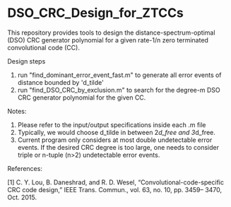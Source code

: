 # DSO_CRC_Design_for_ZTCCs
This repository provides tools to design the distance-spectrum-optimal (DSO) CRC generator polynomial for a given rate-1/n zero terminated convolutional code (CC).

Design steps
  1. run "find_dominant_error_event_fast.m" to generate all error events of distance bounded by 'd_tilde'
  2. run "find_DSO_CRC_by_exclusion.m" to search for the degree-m DSO CRC generator polynomial for the given CC.
 
Notes:
  1. Please refer to the input/output specifications inside each .m file
  2. Typically, we would choose d_tilde in between 2*d_free and 3*d_free.
  3. Current program only considers at most double undetectable error events. If the desired CRC degree is too large, one needs to consider triple or n-tuple (n>2) undetectable error events.

References:

  [1] C. Y. Lou, B. Daneshrad, and R. D. Wesel, “Convolutional-code-specific CRC code design,” IEEE Trans. Commun., vol. 63,  no. 10, pp. 3459– 3470, Oct. 2015.
